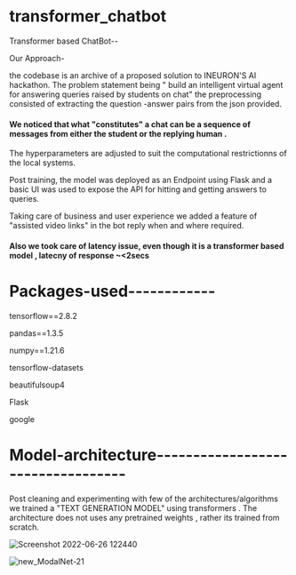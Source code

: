 # transformer_chatbot
Transformer based ChatBot--

Our Approach-

the codebase is an archive of a proposed solution to INEURON'S AI hackathon.
The problem statement being " build an intelligent virtual agent for answering queries raised by students on chat"
the preprocessing consisted of extracting the question -answer pairs from the json provided.

#### We noticed that what "constitutes" a chat can be a sequence of messages from either the student or the replying human .



The hyperparameters are adjusted to suit the computational restrictionns of the local systems.

Post training, the model was deployed as an Endpoint using Flask and a basic UI was used to expose the API for hitting and getting answers to queries.


Taking care of business and user experience we added a feature of "assisted video links" in the bot reply when and where required.
#### Also we took care of latency issue, even though it is a transformer based model , latecny of response ~<2secs

# Packages-used------------
tensorflow==2.8.2

pandas==1.3.5

numpy==1.21.6

tensorflow-datasets

beautifulsoup4

Flask

google

# Model-architecture----------------------------------
Post cleaning and experimenting with few of the architectures/algorithms we trained a "TEXT GENERATION MODEL"
using transformers . The architecture does not uses any pretrained weights , rather its trained from scratch.

![Screenshot 2022-06-26 122440](https://user-images.githubusercontent.com/70206828/175803152-9be69e5f-0de3-4b10-95b9-81e0e01f48c0.png)




![new_ModalNet-21](https://user-images.githubusercontent.com/70206828/175798243-32f9a7c0-d2c0-41ba-b5e6-a23219651e22.jpg)
